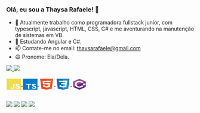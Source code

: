 ### Olá, eu sou a Thaysa Rafaele! 👋

<!--
**ThaysaRafaele/ThaysaRafaele** is a ✨ _special_ ✨ repository because its `README.md` (this file) appears on your GitHub profile.

Here are some ideas to get you started:-->

- 🔭 Atualmente trabalho como programadora fullstack junior, com typescript, javascript, HTML, CSS, C# e me aventurando na manutenção de sistemas em VB.
- 🌱 Estudando Angular e C#.
- 📫 Contate-me no email: thaysarafaele@gmail.com
- 😄 Pronome: Ela/Dela.


<div>
  <a href="https://www.linkedin.com/in/thaysa-lacerda-3a2612154/">
  <img height="180em" src="https://github-readme-stats.vercel.app/api?username=ThaysaRafaele&show_icons=true&theme=dracula&include_all_commits=true&count_private=true"/>
  <img height="180em" src="https://github-readme-stats.vercel.app/api/top-langs/?username=ThaysaRafaele&layout=compact&langs_count=7&theme=dracula"/>
</div>

  <div style="display: inline_block"><br>
  <img align="center" alt="ThayRafa-Js" height="30" width="40" src="https://raw.githubusercontent.com/devicons/devicon/master/icons/javascript/javascript-plain.svg">
  <img align="center" alt="ThayRafa-Ts" height="30" width="40" src="https://raw.githubusercontent.com/devicons/devicon/master/icons/typescript/typescript-plain.svg">
  <img align="center" alt="ThayRafa-HTML" height="30" width="40" src="https://raw.githubusercontent.com/devicons/devicon/master/icons/html5/html5-original.svg">
  <img align="center" alt="ThayRafa-CSS" height="30" width="40" src="https://raw.githubusercontent.com/devicons/devicon/master/icons/css3/css3-original.svg">
  <img align="center" alt="ThayRafa-Csharp" height="30" width="40" src="https://raw.githubusercontent.com/devicons/devicon/master/icons/csharp/csharp-original.svg">
  
</div>

  ##

<div> 
  <a href="https://instagram.com/thaysarafaele" target="_blank"><img src="https://img.shields.io/badge/-Instagram-%23E4405F?style=for-the-badge&logo=instagram&logoColor=white" target="_blank"></a>
  <a href="https://wa.me/5567993455044?text=Olá!!%20Encontrei%20seu%20perfil%20via%20GitHub.."><img src="https://img.shields.io/badge/WhatsApp-25D366?style=for-the-badge&logo=whatsapp&logoColor=white" target="_blank"></a>
  <a href ="mailto:thaysarafaele@gmail.com?Subject=Olá!!%20Encontrei%20seu%20perfil%20via%20GitHub"><img src="https://img.shields.io/badge/-Gmail-%23333?style=for-the-badge&logo=gmail&logoColor=white" target="_blank"></a>
  <a href="https://www.linkedin.com/in/thaysa-lacerda-3a2612154/" target="_blank"><img src="https://img.shields.io/badge/-LinkedIn-%230077B5?style=for-the-badge&logo=linkedin&logoColor=white" target="_blank"></a> 
 
  
  <!--![Snake animation](https://github.com/ThaysaRafaele/ThaysaRafaele/blob/output/github-contribution-grid-snake.svg)-->
 
</div>
